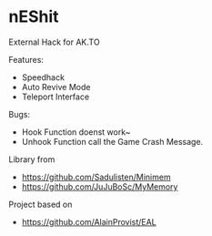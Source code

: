 # nEShit
External Hack for AK.TO

Features:
- Speedhack
- Auto Revive Mode
- Teleport Interface

Bugs:
- Hook Function doenst work~
- Unhook Function call the Game Crash Message.

Library from
- https://github.com/Sadulisten/Minimem
- https://github.com/JuJuBoSc/MyMemory


Project based on
- https://github.com/AlainProvist/EAL
